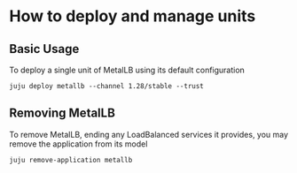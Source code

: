 # How to deploy and manage units

## Basic Usage

To deploy a single unit of MetalLB using its default configuration

```shell
juju deploy metallb --channel 1.28/stable --trust
```

## Removing MetalLB

To remove MetalLB, ending any LoadBalanced services it provides, you may remove the application from its model

```shell
juju remove-application metallb
```
